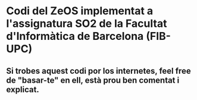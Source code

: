 # Codi del ZeOS implementat a l'assignatura SO2 de la Facultat d'Informàtica de Barcelona (FIB-UPC)

## Si trobes aquest codi por los internetes, feel free de "basar-te" en ell, està prou ben comentat i explicat.
